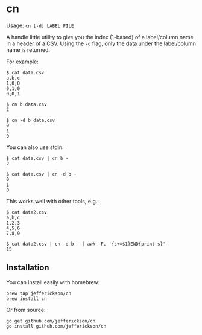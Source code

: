 # cn

Usage: `cn [-d] LABEL FILE`

A handle little utility to give you the index (1-based) of a label/column name in a header of a CSV. Using the `-d` flag, only the data under the label/column name is returned.

For example:

```
$ cat data.csv
a,b,c
1,0,0
0,1,0
0,0,1

$ cn b data.csv
2

$ cn -d b data.csv
0
1
0
```

You can also use stdin:

```
$ cat data.csv | cn b -
2

$ cat data.csv | cn -d b -
0
1
0
```

This works well with other tools, e.g.:

```
$ cat data2.csv
a,b,c
1,2,3
4,5,6
7,8,9

$ cat data2.csv | cn -d b - | awk -F, '{s+=$1}END{print s}'
15
```

## Installation

You can install easily with homebrew:

```
brew tap jefferickson/cn
brew install cn
```

Or from source:

```
go get github.com/jefferickson/cn
go install github.com/jefferickson/cn
```

